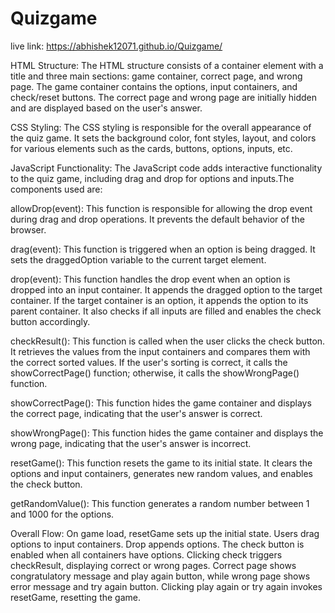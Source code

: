 # Quizgame

live link: 
https://abhishek12071.github.io/Quizgame/


HTML Structure:
The HTML structure consists of a container element with a title and three main sections: game container, correct page, and wrong page.
The game container contains the options, input containers, and check/reset buttons.
The correct page and wrong page are initially hidden and are displayed based on the user's answer.



CSS Styling:
The CSS styling is responsible for the overall appearance of the quiz game.
It sets the background color, font styles, layout, and colors for various elements such as the cards, buttons, options, inputs, etc.



JavaScript Functionality:
The JavaScript code adds interactive functionality to the quiz game, including drag and drop for options and inputs.The components used are:

allowDrop(event): This function is responsible for allowing the drop event during drag and drop operations. It prevents the default behavior of the browser.

drag(event): This function is triggered when an option is being dragged. It sets the draggedOption variable to the current target element.

drop(event): This function handles the drop event when an option is dropped into an input container. It appends the dragged option to the target container. If the target container is an option, it appends the option to its parent container. It also checks if all inputs are filled and enables the check button accordingly.

checkResult(): This function is called when the user clicks the check button. It retrieves the values from the input containers and compares them with the correct sorted values. If the user's sorting is correct, it calls the showCorrectPage() function; otherwise, it calls the showWrongPage() function.

showCorrectPage(): This function hides the game container and displays the correct page, indicating that the user's answer is correct.

showWrongPage(): This function hides the game container and displays the wrong page, indicating that the user's answer is incorrect.

resetGame(): This function resets the game to its initial state. It clears the options and input containers, generates new random values, and enables the check button.

getRandomValue(): This function generates a random number between 1 and 1000 for the options.




Overall Flow:
On game load, resetGame sets up the initial state. Users drag options to input containers. Drop appends options. The check button is enabled when all containers have options. Clicking check triggers checkResult, displaying correct or wrong pages. Correct page shows congratulatory message and play again button, while wrong page shows error message and try again button. Clicking play again or try again invokes resetGame, resetting the game.
